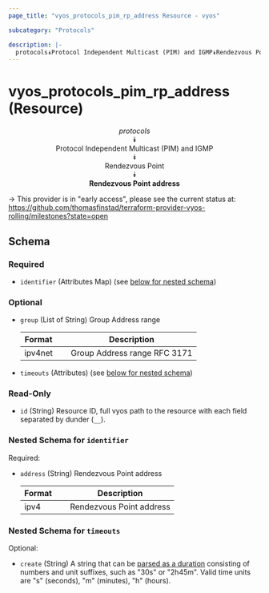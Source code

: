 ```yaml
---
page_title: "vyos_protocols_pim_rp_address Resource - vyos"

subcategory: "Protocols"

description: |- 
  protocols⯯Protocol Independent Multicast (PIM) and IGMP⯯Rendezvous Point⯯Rendezvous Point address
---
```


# vyos_protocols_pim_rp_address (Resource)
<center>

*protocols*  
⯯  
Protocol Independent Multicast (PIM) and IGMP  
⯯  
Rendezvous Point  
⯯  
**Rendezvous Point address**


</center>

-> This provider is in "early access", please see the current status at: https://github.com/thomasfinstad/terraform-provider-vyos-rolling/milestones?state=open

## Schema

### Required

- `identifier` (Attributes Map) (see [below for nested schema](#nestedatt--identifier))

### Optional

- `group` (List of String) Group Address range

    |Format   &emsp;|Description                   |
    |-----------|--------------------------------|
    |ipv4net  &emsp;|Group Address range RFC 3171  |
- `timeouts` (Attributes) (see [below for nested schema](#nestedatt--timeouts))

### Read-Only

- `id` (String) Resource ID, full vyos path to the resource with each field separated by dunder (`__`).

<a id="nestedatt--identifier"></a>
### Nested Schema for `identifier`

Required:

- `address` (String) Rendezvous Point address

    |Format  &emsp;|Description               |
    |----------|----------------------------|
    |ipv4    &emsp;|Rendezvous Point address  |


<a id="nestedatt--timeouts"></a>
### Nested Schema for `timeouts`

Optional:

- `create` (String) A string that can be [parsed as a duration](https://pkg.go.dev/time#ParseDuration) consisting of numbers and unit suffixes, such as &#34;30s&#34; or &#34;2h45m&#34;. Valid time units are &#34;s&#34; (seconds), &#34;m&#34; (minutes), &#34;h&#34; (hours).  
